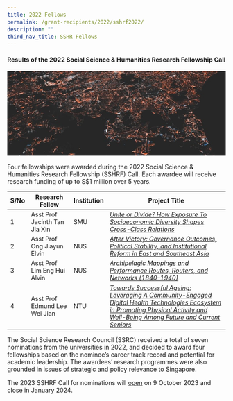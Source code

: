 ```yaml
---
title: 2022 Fellows
permalink: /grant-recipients/2022/sshrf2022/
description: ""
third_nav_title: SSHR Fellows
---
```

#### **Results of the 2022 Social Science & Humanities Research Fellowship Call**
![](/images/updates2cropped.jpg)

Four fellowships were awarded during the 2022 Social Science & Humanities Research Fellowship (SSHRF) Call. Each awardee will receive research funding of up to S$1 million over 5 years.

| S/No | Research Fellow | Institution |Project Title |
| -------- | -------- | -------- | -------- |
| 1 | Asst Prof Jacinth Tan Jia Xin | SMU |*[Unite or Divide? How Exposure To Socioeconomic Diversity Shapes Cross-Class Relations](https://www.ssrc.edu.sg/projects-awarded/research-fellowships/jacinth2022)*  |
| 2 |  Asst Prof Ong Jiayun Elvin | NUS |*[After Victory: Governance Outcomes, Political Stability, and Institutional Reform in East and Southeast Asia](https://www.ssrc.edu.sg/projects-awarded/research-fellowships/elvin2022)*|
| 3 |  Asst Prof Lim Eng Hui Alvin | NUS |*[Archipelagic Mappings and Performance Routes, Routers, and Networks (1840–1940)](https://www.ssrc.edu.sg/projects-awarded/research-fellowships/alvin2022)*|
| 4 |  Asst Prof Edmund Lee Wei Jian | NTU |*[Towards Successful Ageing: Leveraging A Community-Engaged Digital Health Technologies Ecosystem in Promoting Physical Activity and Well-Being Among Future and Current Seniors](https://www.ssrc.edu.sg/projects-awarded/research-fellowships/edmund2022)*|

The Social Science Research Council (SSRC) received a total of seven nominations from the universities in 2022, and decided to award four fellowships based on the nominee’s career track record and potential for academic leadership. The awardees’ research programmes were also grounded in issues of strategic and policy relevance to Singapore.

The 2023 SSHRF Call for nominations will [open](https://www.ssrc.edu.sg/initiatives/social-science-and-humanities/timeline/) on 9 October 2023 and close in January 2024.